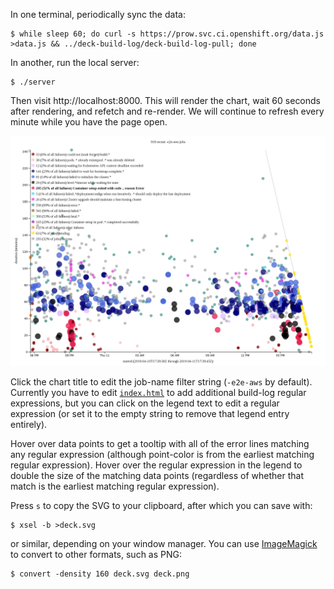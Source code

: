 In one terminal, periodically sync the data:

```console
$ while sleep 60; do curl -s https://prow.svc.ci.openshift.org/data.js >data.js && ../deck-build-log/deck-build-log-pull; done
```

In another, run the local server:

```console
$ ./server
```

Then visit http://localhost:8000.
This will render the chart, wait 60 seconds after rendering, and refetch and re-render.
We will continue to refresh every minute while you have the page open.

![](deck.png)

Click the chart title to edit the job-name filter string (`-e2e-aws` by default).
Currently you have to edit [`index.html`](index.html) to add additional build-log regular expressions, but you can click on the legend text to edit a regular expression (or set it to the empty string to remove that legend entry entirely).

Hover over data points to get a tooltip with all of the error lines matching any regular expression (although point-color is from the earliest matching regular expression).
Hover over the regular expression in the legend to double the size of the matching data points (regardless of whether that match is the earliest matching regular expression).

Press `s` to copy the SVG to your clipboard, after which you can save with:

```console
$ xsel -b >deck.svg
```

or similar, depending on your window manager.  You can use [ImageMagick][] to convert to other formats, such as PNG:

```console
$ convert -density 160 deck.svg deck.png
```

[ImageMagick]: https://www.imagemagick.org/
